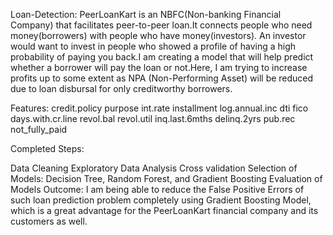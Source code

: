 Loan-Detection:
PeerLoanKart is an NBFC(Non-banking Financial Company) that facilitates peer-to-peer loan.It connects people who need money(borrowers) with people who have money(investors). An investor would want to invest in people who showed a profile of having a high probability of paying you back.I am creating a model that will help predict whether a borrower will pay the loan or not.Here, I am trying to increase profits up to some extent as NPA (Non-Performing Asset) will be reduced due to loan disbursal for only creditworthy borrowers.

Features: credit.policy purpose int.rate installment log.annual.inc dti fico days.with.cr.line revol.bal revol.util inq.last.6mths delinq.2yrs pub.rec not_fully_paid

Completed Steps:

Data Cleaning
Exploratory Data Analysis
Cross validation
Selection of Models: Decision Tree, Random Forest, and Gradient Boosting
Evaluation of Models
Outcome: I am being able to reduce the False Positive Errors of such loan prediction problem completely using Gradient Boosting Model, which is a great advantage for the PeerLoanKart financial company and its customers as well.
